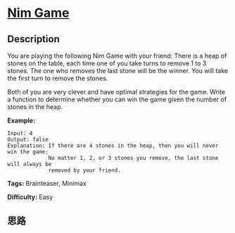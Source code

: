 # [Nim Game][title]

## Description

You are playing the following Nim Game with your friend: There is a heap of
stones on the table, each time one of you take turns to remove 1 to 3 stones.
The one who removes the last stone will be the winner. You will take the first
turn to remove the stones.

Both of you are very clever and have optimal strategies for the game. Write a
function to determine whether you can win the game given the number of stones
in the heap.

**Example:**
            Input: 4    Output: false     Explanation: If there are 4 stones in the heap, then you will never win the game;                 No matter 1, 2, or 3 stones you remove, the last stone will always be                  removed by your friend.


**Tags:** Brainteaser, Minimax

**Difficulty:** Easy

## 思路

[title]: https://leetcode.com/problems/nim-game
